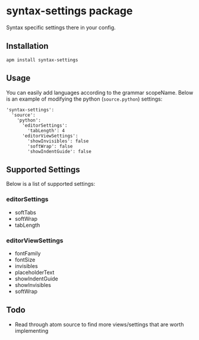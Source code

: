 # syntax-settings package

Syntax specific settings there in your config.

## Installation

```
apm install syntax-settings
```

## Usage

You can easily add languages according to the grammar scopeName. Below is an example of modifying the python (`source.python`) settings:

```
'syntax-settings':
  'source':
    'python':
      'editorSettings':
        'tabLength': 4
      'editorViewSettings':
        'showInvisibles': false
        'softWrap': false
        'showIndentGuide': false
```

## Supported Settings

Below is a list of supported settings:

### editorSettings
- softTabs
- softWrap
- tabLength

### editorViewSettings
- fontFamily
- fontSize
- invisibles
- placeholderText
- showIndentGuide
- showInvisibles
- softWrap

## Todo

* Read through atom source to find more views/settings that are worth implementing
